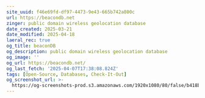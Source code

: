 ```yaml
---
site_uuid: f46e69fd-df97-4473-9e43-665b742a800c
url: https://beacondb.net
zinger: public domain wireless geolocation database
date_created: 2025-03-21
date_modified: 2025-04-18
laeral_rec: true
og_title: beaconDB
og_description: public domain wireless geolocation database
og_image: ''
og_url: https://beacondb.net/
og_last_fetch: '2025-04-07T17:38:08.824Z'
tags: [Open-Source, Databases, Check-It-Out]
og_screenshot_url: >-
  https://og-screenshots-prod.s3.amazonaws.com/1920x1080/80/false/b418b019857836912a0cd8896cf9acd7cfa30de08db378b7fdd0203dfd29cb4b.jpeg
---
```



































